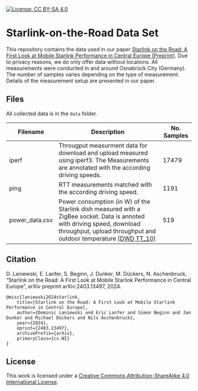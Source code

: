 [![License: CC BY-SA 4.0](https://img.shields.io/badge/License-CC%20BY--SA%204.0-lightgrey.svg)](https://creativecommons.org/licenses/by-sa/4.0/)
# Starlink-on-the-Road Data Set
This repository contains the data used in our paper 
[Starlink on the Road: A First Look at Mobile Starlink Performance in Central Europe (Preprint)](https://arxiv.org/abs/2403.13497). Due to privacy reasons, we do only offer data without locations. All measurements were conducted in and around Osnabrück City (Germany). The number of samples varies depending on the type of measurement. Details of the measurement setup are presented in our paper.

## Files
All collected data is in the `data` folder. 

| Filename | Description | No. Samples |
| -------- | -------- | ---------------|
| iperf| Througput measurment data for download and upload measured using iperf3. The Measurements are annotated with the according driving speeds. | 17479 |
| ping | RTT measurements matched with the according driving speed. | 1191 |
| power_data.csv | Power consumption (in W) of the Starlink dish measured with a ZigBee socket. Data is annoted with driving speed, download throughput, upload throughput and outdoor temperature [(DWD TT_10)](https://opendata.dwd.de/climate_environment/CDC/observations_germany/climate/10_minutes/air_temperature/recent/10minutenwerte_TU_00342_akt.zip) | 519 | 



## Citation 
D. Laniewski, E. Lanfer, S. Beginn, J. Dunker, M. Dückers, N. Aschenbruck, “Starlink on the Road: A First Look at Mobile Starlink Performance in Central Europe”, arXiv preprint arXiv:2403.13497, 2024.
```
@misc{laniewski2024starlink,
    title={Starlink on the Road: A First Look at Mobile Starlink Performance in Central Europe},
    author={Dominic Laniewski and Eric Lanfer and Simon Beginn and Jan Dunker and Michael Dückers and Nils Aschenbruck},
    year={2024},
    eprint={2403.13497},
    archivePrefix={arXiv},
    primaryClass={cs.NI}
}
```
## License
This work is licensed under a [Creative Commons Attribution-ShareAlike 4.0 International License](https://creativecommons.org/licenses/by-sa/4.0/).

